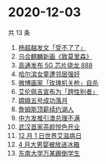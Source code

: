 # 2020-12-03

共 13 条

<!-- BEGIN ZHIHUSEARCH -->
<!-- 最后更新时间 Thu Dec 03 2020 11:06:27 GMT+0800 (CST) -->
1. [杨超越发文「受不了了」 ](https://www.zhihu.com/search?q=杨超越)
1. [乌合麒麟新画《致莫里森》](https://www.zhihu.com/search?q=致莫里森)
1. [高通发布 5G 芯片骁龙 888](https://www.zhihu.com/search?q=骁龙888)
1. [哈尔滨女童遭邻居强奸](https://www.zhihu.com/search?q=哈尔滨女童)
1. [微博画家「玫瑰机关枪」自杀](https://www.zhihu.com/search?q=玫瑰机关枪)
1. [艾伦佩吉宣布为「跨性别者」](https://www.zhihu.com/search?q=跨性别者)
1. [嫦娥五号成功落月](https://www.zhihu.com/search?q=嫦娥五号)
1. [詹姆斯顶薪续约湖人](https://www.zhihu.com/search?q=詹姆斯)
1. [中方发推引澳总理不满 ](https://www.zhihu.com/search?q=澳大利亚阿富汗)
1. [武汉首家茶颜悦色开业](https://www.zhihu.com/search?q=茶颜悦色)
1. [12 月 1 日世界艾滋病日](https://www.zhihu.com/search?q=艾滋病)
1. [4 月大男婴被放进冰箱](https://www.zhihu.com/search?q=男婴冰箱)
1. [东南大学万某踢倒学生](https://www.zhihu.com/search?q=东南大学万思远)
<!-- END ZHIHUSEARCH -->
